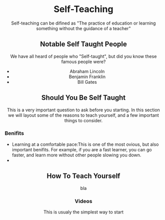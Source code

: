 <html lang="en">
<head>
    <meta charset="UTF-8">
    <meta name="viewport" content="width=device-width, initial-scale=1.0">
    <link rel="stylesheet" href="edit.css">
    <title>Document</title>
</head>
<body>
    <h1 align="center">Self-Teaching</h1>
    <p align="center">Self-teaching can be difined as "The practice of education or learning something without the guidance of a teacher"</p>
    <h2 align="center">Notable Self Taught People</h2>
    <p align="center">We have all heard of people who "Self-taught", but did you know these famous people were?</p>
    <ul align="center">
        <li>Abraham Lincoln</li>
        <li>Benjamin Franklin</li>
        <li>Bill Gates</li>
    </ul>
    <h2 align="center">Should You Be Self Taught</h2>
    <p align="center">This is a very important question to ask before you starting. In this section we will layout some of the reasons to teach yourself, and a few important things to consider.</p>
    <p></p>
    <h3>Benifits</h3>
    <ul>
        <li>Learning at a comfortable pace:This is one of the most ovious, but also important benifits. For example, if you are a fast learner, you can go faster, and learn more without other people slowing you down. </li>
        <li></li>
    </ul>
    <h2 align="center">How To Teach Yourself</h2>
    <p align="center">bla</p>
    <h3 align="center">Videos</h3>
    <p align="center">This is usualy the simplest way to start</p>
</body>
</html>
